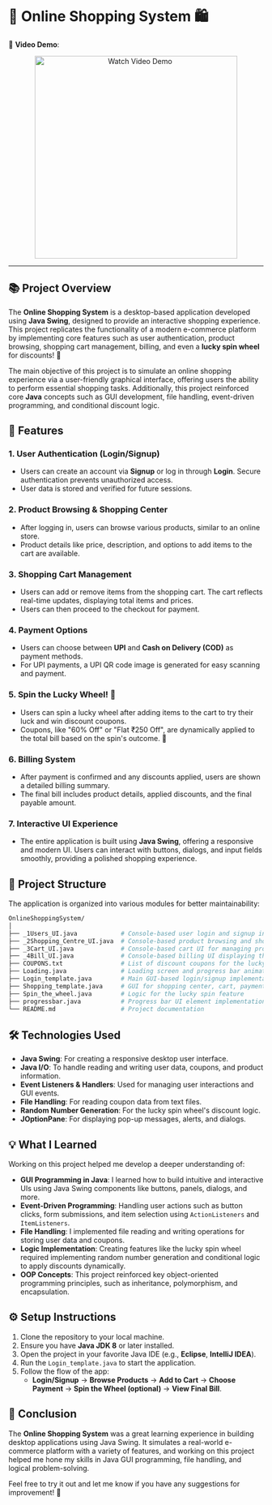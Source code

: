 # 🛒 Online Shopping System 🛍️

🎥 **Video Demo**:  
<p align="center">
  <a href="https://www.loom.com/share/f34123e124074ee8bff94da3d808a9b7?sid=3fde3e74-4baa-437a-b2b9-def1fcd772a0" target="_blank">
    <img src="https://github.com/user-attachments/assets/1501e5be-f974-464b-bc4f-b359ca5d1c50" alt="Watch Video Demo" width="400"/>
  </a>
</p>

---

## 📚 Project Overview

The **Online Shopping System** is a desktop-based application developed using **Java Swing**, designed to provide an interactive shopping experience. This project replicates the functionality of a modern e-commerce platform by implementing core features such as user authentication, product browsing, shopping cart management, billing, and even a **lucky spin wheel** for discounts! 🌟

The main objective of this project is to simulate an online shopping experience via a user-friendly graphical interface, offering users the ability to perform essential shopping tasks. Additionally, this project reinforced core **Java** concepts such as GUI development, file handling, event-driven programming, and conditional discount logic.

## 🌟 Features

### 1. **User Authentication (Login/Signup)**
   - Users can create an account via **Signup** or log in through **Login**. Secure authentication prevents unauthorized access.
   - User data is stored and verified for future sessions.

### 2. **Product Browsing & Shopping Center**
   - After logging in, users can browse various products, similar to an online store.
   - Product details like price, description, and options to add items to the cart are available.

### 3. **Shopping Cart Management**
   - Users can add or remove items from the shopping cart. The cart reflects real-time updates, displaying total items and prices.
   - Users can then proceed to the checkout for payment.

### 4. **Payment Options**
   - Users can choose between **UPI** and **Cash on Delivery (COD)** as payment methods.
   - For UPI payments, a UPI QR code image is generated for easy scanning and payment.

### 5. **Spin the Lucky Wheel! 🎰**
   - Users can spin a lucky wheel after adding items to the cart to try their luck and win discount coupons.
   - Coupons, like "60% Off" or "Flat ₹250 Off", are dynamically applied to the total bill based on the spin's outcome. 🤑

### 6. **Billing System**
   - After payment is confirmed and any discounts applied, users are shown a detailed billing summary.
   - The final bill includes product details, applied discounts, and the final payable amount.

### 7. **Interactive UI Experience**
   - The entire application is built using **Java Swing**, offering a responsive and modern UI. Users can interact with buttons, dialogs, and input fields smoothly, providing a polished shopping experience.

## 📂 Project Structure

The application is organized into various modules for better maintainability:

```bash
OnlineShoppingSystem/
│
├── _1Users_UI.java            # Console-based user login and signup interface
├── _2Shopping_Centre_UI.java  # Console-based product browsing and shopping cart
├── _3Cart_UI.java             # Console-based cart UI for managing products
├── _4Bill_UI.java             # Console-based billing UI displaying the final bill
├── COUPONS.txt                # List of discount coupons for the lucky spin feature
├── Loading.java               # Loading screen and progress bar animations
├── Login_template.java        # Main GUI-based login/signup implementation
├── Shopping_template.java     # GUI for shopping center, cart, payment, and spin logic
├── Spin_the_wheel.java        # Logic for the lucky spin feature
├── progressbar.java           # Progress bar UI element implementation
└── README.md                  # Project documentation
```

## 🛠️ Technologies Used
- **Java Swing**: For creating a responsive desktop user interface.
- **Java I/O**: To handle reading and writing user data, coupons, and product information.
- **Event Listeners & Handlers**: Used for managing user interactions and GUI events.
- **File Handling**: For reading coupon data from text files.
- **Random Number Generation**: For the lucky spin wheel's discount logic.
- **JOptionPane**: For displaying pop-up messages, alerts, and dialogs.

## 💡 What I Learned

Working on this project helped me develop a deeper understanding of:

- **GUI Programming in Java**: I learned how to build intuitive and interactive UIs using Java Swing components like buttons, panels, dialogs, and more.
- **Event-Driven Programming**: Handling user actions such as button clicks, form submissions, and item selection using `ActionListeners` and `ItemListeners`.
- **File Handling**: I implemented file reading and writing operations for storing user data and coupons.
- **Logic Implementation**: Creating features like the lucky spin wheel required implementing random number generation and conditional logic to apply discounts dynamically.
- **OOP Concepts**: This project reinforced key object-oriented programming principles, such as inheritance, polymorphism, and encapsulation.

## ⚙️ Setup Instructions

1. Clone the repository to your local machine.
2. Ensure you have **Java JDK 8** or later installed.
3. Open the project in your favorite Java IDE (e.g., **Eclipse**, **IntelliJ IDEA**).
4. Run the `Login_template.java` to start the application.
5. Follow the flow of the app:
   - **Login/Signup** -> **Browse Products** -> **Add to Cart** -> **Choose Payment** -> **Spin the Wheel (optional)** -> **View Final Bill**.

## 🎉 Conclusion

The **Online Shopping System** was a great learning experience in building desktop applications using Java Swing. It simulates a real-world e-commerce platform with a variety of features, and working on this project helped me hone my skills in Java GUI programming, file handling, and logical problem-solving.

Feel free to try it out and let me know if you have any suggestions for improvement! 💬

